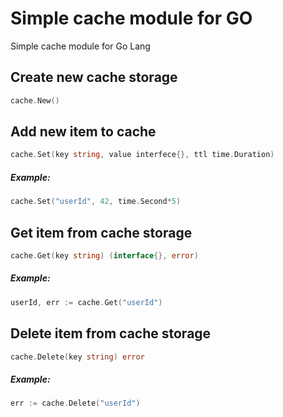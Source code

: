 Simple cache module for GO
===========

Simple cache module for Go Lang

## Create new cache storage

```go
cache.New()
```


## Add new item to cache

```go
cache.Set(key string, value interfece{}, ttl time.Duration)
```

##### Example:
```go
cache.Set("userId", 42, time.Second*5)
```

## Get item from cache storage

```go
cache.Get(key string) (interface{}, error)
```

##### Example:
```go
userId, err := cache.Get("userId")
```

## Delete item from cache storage

```go
cache.Delete(key string) error
```

##### Example:
```go
err := cache.Delete("userId")
```